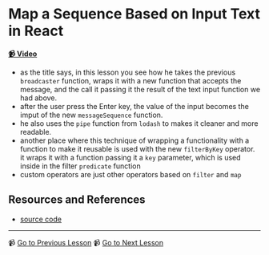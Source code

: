 # Map a Sequence Based on Input Text in React

**[📹 Video](https://egghead.io/lessons/egghead-map-a-sequence-based-on-input-text-in-react)**

- as the title says, in this lesson you see how he takes the previous `broadcaster` function, wraps it with a new function that accepts the message, and the call it passing it the result of the text input function we had above.
- after the user press the Enter key, the value of the input becomes the imput of the new `messageSequence` function.
- he also uses the `pipe` function from `lodash` to makes it cleaner and more readable.
- another place where this technique of wrapping a functionality with a function to make it reusable is used with the new `filterByKey` operator. it wraps it with a function passing it a `key` parameter, which is used inside in the filter `predicate` function
- custom operators are just other operators based on `filter` and `map`

## Resources and References

- [source code](https://github.com/johnlindquist/crafting-functions/blob/react-input-map-sequence/src/index.js)

---

📹 [Go to Previous Lesson](https://egghead.io/lessons/egghead-handling-an-enter-keypress-with-uselistener-and-react)
📹 [Go to Next Lesson](https://egghead.io/lessons/egghead-creating-a-debounce-operator-to-limit-listener-calls)
